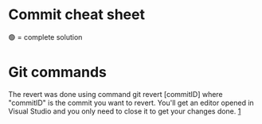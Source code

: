 # Commit cheat sheet
🟢 = complete solution

# Git commands
The revert was done using command git revert [commitID] where "commitID" is the commit you want to revert. You'll get an editor opened in Visual Studio and you only need to close it to get your changes done. [1]

[1]: https://github.com/a20sarle/TestArena/commit/26cb8d43ae7af13e74d5d70ce746342428569c38
